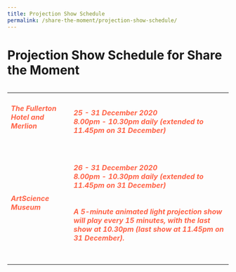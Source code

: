 ```yaml
---
title: Projection Show Schedule
permalink: /share-the-moment/projection-show-schedule/
---
```


# Projection Show Schedule for Share the Moment

<table class="table-v">
<table style="width:100%">
    <tr>
    <td>
     <h5><font color="tomato"><b>The Fullerton Hotel and Merlion</b></font></h5>
     <br>
    </td>
    <td>
      <h5><font color="tomato">25 - 31 December 2020</font>
      <font color="tomato"><br>8.00pm - 10.30pm daily (extended to 11.45pm on 31 December)</font>
<tr>
    <td>
     <h5><font color="tomato"><b>ArtScience Museum</b></font></h5>
     <br>
    </td>
    <td>
      <h5><font color="tomato">26 - 31 December 2020</font>
      <font color="tomato"><br>8.00pm - 10.30pm daily (extended to 11.45pm on 31 December)</font>
     <br>
      <br>
      <font color="tomato"><br>A 5-minute animated light projection show will play every 15 minutes, with the last show at 10.30pm (last show at 11.45pm on 31 December).</font></h5>
      <br>
<tr>

